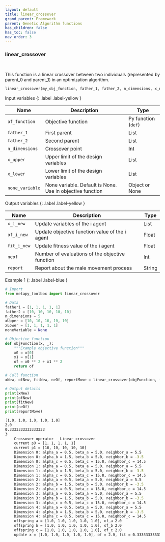 ```yaml
---
layout: default
title: linear_crossover
grand_parent: Framework
parent: Genetic Algorithm functions
has_children: false
has_toc: false
nav_order: 3
---
```


<!--Don't delete ths script-->
<script src = "https://polyfill.io/v3/polyfill.min.js?features=es6"></script>
<script id = "MathJax-script" async src="https://cdn.jsdelivr.net/npm/mathjax@3/es5/tex-mml-chtml.js"></script>
<!--Don't delete ths script-->

<h3>linear_crossover</h3>
<br>

<p align = "justify">
    This function is a linear crossover between two individuals (represented by parent_0 and parent_1) in an optimization algorithm.
</p>

```python
linear_crossover(my_obj_function, father_1, father_2, n_dimensions, x_upper, x_lower, none_variable)
```

Input variables
{: .label .label-yellow }

<table style = "width:100%">
   <thead>
     <tr>
       <th>Name</th>
       <th>Description</th>
       <th>Type</th>
     </tr>
   </thead>
    <tr>
       <td><code>of_function</code></td>
       <td>Objective function</td>
       <td>Py function (<code>def</code>)</td>
   </tr>
   <tr>
       <td><code>father_1</code></td>
       <td>First parent</td>
       <td>List</td>
   </tr>
   <tr>
       <td><code>father_2</code></td>
       <td>Second parent</td>
       <td>List</td>
   </tr>  
   <tr>
       <td><code>n_dimensions</code></td>
       <td>Crossover point</td>
       <td>Int</td>
   </tr>   
   <tr>
       <td><code>x_upper</code></td>
       <td>Upper limit of the design variables</td>
       <td>List</td>
   </tr>
   <tr>
       <td><code>x_lower</code></td>
       <td>Lower limit of the design variables</td>
       <td>List</td>
   </tr>
   <tr>
       <td><code>none_variable</code></td>
       <td>None variable. Default is None. Use in objective function</td>
       <td>Object or None</td>
   </tr>
</table>

Output variables
{: .label .label-yellow }

<table style = "width:100%">
   <thead>
     <tr>
       <th>Name</th>
       <th>Description</th>
       <th>Type</th>
     </tr>
   </thead>
   <tr>
       <td><code>x_i_new</code></td>
       <td>Update variables of the i agent</td>
       <td>List</td>
   </tr>
   <tr>
       <td><code>of_i_new</code></td>
       <td>Update objective function value of the i agent</td>
       <td>Float</td>
   </tr>
   <tr>
       <td><code>fit_i_new</code></td>
       <td>Update fitness value of the i agent</td>
       <td>Float</td>
   </tr>
   <tr>
       <td><code>neof</code></td>
       <td>Number of evaluations of the objective function</td>
       <td>Int</td>
   </tr>
   <tr>
       <td><code>report</code></td>
       <td>Report about the male movement process</td>
       <td>String</td>
   </tr>
</table>

Example 1
{: .label .label-blue }

<p align = "justify">
 <i>
 </i>
</p>

```python
# Import
from metapy_toolbox import linear_crossover

# Data
father1 = [1, 1, 1, 1, 1]
father2 = [10, 10, 10, 10, 10]
n_dimensions = 5
xUpper = [10, 10, 10, 10, 10]
xLower = [1, 1, 1, 1, 1]
noneVariable = None

# Objective function
def objFunction(x, _):
    """Example objective function"""
    x0 = x[0]
    x1 = x[1]
    of = x0 ** 2 + x1 ** 2
    return of

# Call function
xNew, ofNew, fitNew, neOf, reportMove = linear_crossover(objFunction, father1, father2, n_dimensions, xUpper, xLower, noneVariable)

# Output details
print(xNew)
print(ofNew)
print(fitNew)
print(neOf)
print(reportMove)
```

```bash
[1.0, 1.0, 1.0, 1.0, 1.0]
2.0
0.3333333333333333
3
    Crossover operator - Linear crossover
    current p0 = [1, 1, 1, 1, 1]
    current p1 = [10, 10, 10, 10, 10]
    Dimension 0: alpha_a = 0.5, beta_a = 5.0, neighbor_a = 5.5
    Dimension 0: alpha_b = 1.5, beta_b = 5.0, neighbor_b = -3.5
    Dimension 0: alpha_c = 0.5, beta_c = 15.0, neighbor_c = 14.5
    Dimension 1: alpha_a = 0.5, beta_a = 5.0, neighbor_a = 5.5
    Dimension 1: alpha_b = 1.5, beta_b = 5.0, neighbor_b = -3.5
    Dimension 1: alpha_c = 0.5, beta_c = 15.0, neighbor_c = 14.5
    Dimension 2: alpha_a = 0.5, beta_a = 5.0, neighbor_a = 5.5
    Dimension 2: alpha_b = 1.5, beta_b = 5.0, neighbor_b = -3.5
    Dimension 2: alpha_c = 0.5, beta_c = 15.0, neighbor_c = 14.5
    Dimension 3: alpha_a = 0.5, beta_a = 5.0, neighbor_a = 5.5
    Dimension 3: alpha_b = 1.5, beta_b = 5.0, neighbor_b = -3.5
    Dimension 3: alpha_c = 0.5, beta_c = 15.0, neighbor_c = 14.5
    Dimension 4: alpha_a = 0.5, beta_a = 5.0, neighbor_a = 5.5
    Dimension 4: alpha_b = 1.5, beta_b = 5.0, neighbor_b = -3.5
    Dimension 4: alpha_c = 0.5, beta_c = 15.0, neighbor_c = 14.5
    offspring a = [1.0, 1.0, 1.0, 1.0, 1.0], of_a 2.0
    offspring b = [1.0, 1.0, 1.0, 1.0, 1.0], of_b 2.0
    offspring c = [1.0, 1.0, 1.0, 1.0, 1.0], of_c 2.0
    update x = [1.0, 1.0, 1.0, 1.0, 1.0], of = 2.0, fit = 0.3333333333333333
```
